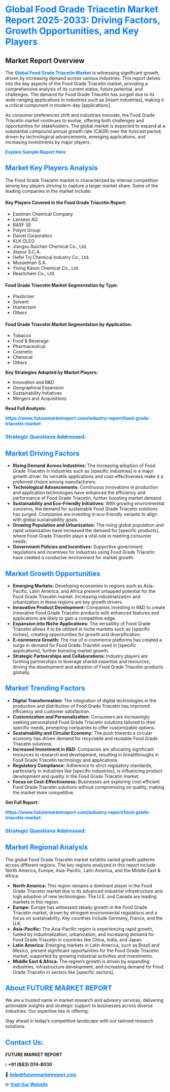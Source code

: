<h1 style="color: #007BFF;">Global Food Grade Triacetin Market Report 2025-2033: Driving Factors, Growth Opportunities, and Key Players</h1>

<section id="overview">
<h2>Market Report Overview</h2>
<p>The <a href="https://www.futuremarketreport.com/industry-report/food-grade-triacetin-market" style="color: #007BFF; text-decoration: none;"><strong>Global Food Grade Triacetin Market</strong></a> is witnessing significant growth, driven by increasing demand across various industries. This report delves into the key aspects of the Food Grade Triacetin market, providing a comprehensive analysis of its current status, future potential, and challenges. The demand for Food Grade Triacetin has surged due to its wide-ranging applications in industries such as [insert industries], making it a critical component in modern-day [applications].</p>
<p>As consumer preferences shift and industries innovate, the Food Grade Triacetin market continues to evolve, offering both challenges and opportunities for stakeholders. The global market is expected to expand at a substantial compound annual growth rate (CAGR) over the forecast period, driven by technological advancements, emerging applications, and increasing investments by major players.</p>
</section>

<section id="overview">
<p><a href="https://www.futuremarketreport.com/request-sample/reportId=103990" style="color: #007BFF; text-decoration: none;"><strong>Explore Sample Report Here</strong></a></p>
</section>

<section id="key-players">
<h2 style="color: #007BFF;">Market Key Players Analysis</h2>
<p>The Food Grade Triacetin market is characterized by intense competition among key players striving to capture a larger market share. Some of the leading companies in the market include:</p>
<h4>Key Players Covered in the Food Grade Triacetin Report:</h4>
<ul><li>Eastman Chemical Company</li><li>Lanxess AG</li><li>BASF SE</li><li>Polynt Group</li><li>Daicel Corporation</li><li>KLK OLEO</li><li>Jiangsu Ruichen Chemical Co., Ltd.</li><li>Atanor S.C.A.</li><li>Hefei Tnj Chemical Industry Co., Ltd.</li><li>Mosselman S.A.</li><li>Yixing Kaixin Chemical Co., Ltd.</li><li>Reactchem Co., Ltd.</li></ul>
<h4>Food Grade Triacetin Market Segmentation by Type:</h4>
<ul><li>Plasticizer</li><li>Solvent</li><li>Humectant</li><li>Others</li></ul>

<h4>Food Grade Triacetin Market Segmentation by Application:</h4>
<ul><li>Tobacco</li><li>Food &amp; Beverage</li><li>Pharmaceutical</li><li>Cosmetic</li><li>Chemical</li><li>Others</li></ul>
<p><strong>Key Strategies Adopted by Market Players:</strong></p>
<ul>
<li>Innovation and R&D</li>
<li>Geographical Expansion</li>
<li>Sustainability Initiatives</li>
<li>Mergers and Acquisitions</li>
</ul>
</section>

<section>
<p><strong>Read Full Analysis: </strong></p><a href="https://www.futuremarketreport.com/industry-report/food-grade-triacetin-market" style="color: #007BFF; text-decoration: none;"><strong>https://www.futuremarketreport.com/industry-report/food-grade-triacetin-market</strong></a>
<h3 style="color: #007BFF;">Strategic Questions Addressed:</h3>
</section>

<section id="driving-factors">
<h2 style="color: #007BFF;">Market Driving Factors</h2>
<ul>
<li><strong>Rising Demand Across Industries:</strong> The increasing adoption of Food Grade Triacetin in industries such as [specific industries] is a major growth driver. Its versatile applications and cost-effectiveness make it a preferred choice among manufacturers.</li>
<li><strong>Technological Advancements:</strong> Continuous innovations in production and application technologies have enhanced the efficiency and performance of Food Grade Triacetin, further boosting market demand.</li>
<li><strong>Sustainability and Eco-Friendly Initiatives:</strong> With growing environmental concerns, the demand for sustainable Food Grade Triacetin solutions has surged. Companies are investing in eco-friendly variants to align with global sustainability goals.</li>
<li><strong>Growing Population and Urbanization:</strong> The rising global population and rapid urbanization have increased the demand for [specific products], where Food Grade Triacetin plays a vital role in meeting consumer needs.</li>
<li><strong>Government Policies and Incentives:</strong> Supportive government regulations and incentives for industries using Food Grade Triacetin have created a conducive environment for market growth.</li>
</ul>
</section>

<section id="growth-opportunities">
<h2 style="color: #007BFF;">Market Growth Opportunities</h2>
<ul>
<li><strong>Emerging Markets:</strong> Developing economies in regions such as Asia-Pacific, Latin America, and Africa present untapped potential for the Food Grade Triacetin market. Increasing industrialization and urbanization in these regions are key growth drivers.</li>
<li><strong>Innovative Product Development:</strong> Companies investing in R&D to create innovative Food Grade Triacetin products with enhanced features and applications are likely to gain a competitive edge.</li>
<li><strong>Expansion into Niche Applications:</strong> The versatility of Food Grade Triacetin allows it to be utilized in niche markets such as [specific niches], creating opportunities for growth and diversification.</li>
<li><strong>E-commerce Growth:</strong> The rise of e-commerce platforms has created a surge in demand for Food Grade Triacetin used in [specific applications], further boosting market growth.</li>
<li><strong>Strategic Partnerships and Collaborations:</strong> Industry players are forming partnerships to leverage shared expertise and resources, driving the development and adoption of Food Grade Triacetin products globally.</li>
</ul>
</section>

<section id="trending-factors">
<h2 style="color: #007BFF;">Market Trending Factors</h2>
<ul>
<li><strong>Digital Transformation:</strong> The integration of digital technologies in the production and distribution of Food Grade Triacetin has improved efficiency and customer satisfaction.</li>
<li><strong>Customization and Personalization:</strong> Consumers are increasingly seeking personalized Food Grade Triacetin solutions tailored to their specific needs, prompting companies to offer customizable options.</li>
<li><strong>Sustainability and Circular Economy:</strong> The push towards a circular economy has driven demand for recyclable and reusable Food Grade Triacetin solutions.</li>
<li><strong>Increased Investment in R&D:</strong> Companies are allocating significant resources to research and development, resulting in breakthroughs in Food Grade Triacetin technology and applications.</li>
<li><strong>Regulatory Compliance:</strong> Adherence to strict regulatory standards, particularly in industries like [specific industries], is influencing product development and quality in the Food Grade Triacetin market.</li>
<li><strong>Focus on Cost-Effectiveness:</strong> Businesses are exploring cost-efficient Food Grade Triacetin solutions without compromising on quality, making the market more competitive.</li>
</ul>
</section>

<section>
<p><strong>Get Full Report: </strong></p><a href="https://www.futuremarketreport.com/industry-report/food-grade-triacetin-market" style="color: #007BFF; text-decoration: none;"><strong>https://www.futuremarketreport.com/industry-report/food-grade-triacetin-market</strong></a>
<h3 style="color: #007BFF;">Strategic Questions Addressed:</h3>
</section>


<section id="regional-analysis">
<h2 style="color: #007BFF;">Market Regional Analysis</h2>
<p>The global Food Grade Triacetin market exhibits varied growth patterns across different regions. The key regions analyzed in this report include North America, Europe, Asia-Pacific, Latin America, and the Middle East & Africa:</p>
<ul>
<li><strong>North America:</strong> This region remains a dominant player in the Food Grade Triacetin market due to its advanced industrial infrastructure and high adoption of new technologies. The U.S. and Canada are leading markets in this region.</li>
<li><strong>Europe:</strong> Europe has witnessed steady growth in the Food Grade Triacetin market, driven by stringent environmental regulations and a focus on sustainability. Key countries include Germany, France, and the U.K.</li>
<li><strong>Asia-Pacific:</strong> The Asia-Pacific region is experiencing rapid growth, fueled by industrialization, urbanization, and increasing demand for Food Grade Triacetin in countries like China, India, and Japan.</li>
<li><strong>Latin America:</strong> Emerging markets in Latin America, such as Brazil and Mexico, present significant opportunities for the Food Grade Triacetin market, supported by growing industrial activities and investments.</li>
<li><strong>Middle East & Africa:</strong> The region’s growth is driven by expanding industries, infrastructure development, and increasing demand for Food Grade Triacetin in sectors like [specific sectors].</li>
</ul>
</section>

<footer>
<h2 style="color: #007BFF;">About FUTURE MARKET REPORT</h2>
<p>We are a trusted name in market research and advisory services, delivering actionable insights and strategic support to businesses across diverse industries. Our expertise lies in offering:</p>

<p>Stay ahead in today’s competitive landscape with our tailored research solutions.</p>

<h2 style="color: #007BFF;">Contact Us:</h2>
<p><strong>FUTURE MARKET REPORT</strong></p>
<p>📞 <strong>+91 (883) 074-8030</strong></p>
<p>📧 <strong><a href="mailto:help@futuremarketreport.com" style="color: #007BFF;">help@futuremarketreport.com</a></strong></p>
<p>🌐 <strong><a href="https://www.futuremarketreport.com/" style="color: #007BFF;">Visit Our Website</a></strong></p>
</footer>